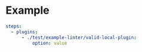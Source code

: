 # Example

```yml
steps:
  - plugins:
      - ./test/example-linter/valid-local-plugin:
          option: value
```
